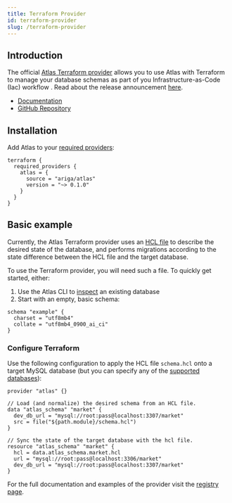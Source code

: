 ```yaml
---
title: Terraform Provider
id: terraform-provider
slug: /terraform-provider
---
```

## Introduction

The official [Atlas Terraform provider](https://registry.terraform.io/providers/ariga/atlas/latest) 
allows you to use Atlas with Terraform to manage your database schemas as part of you Infrastructure-as-Code (Iac)
workflow . Read about the release announcement [here](https://atlasgo.io/blog/2022/05/04/announcing-terraform-provider).
* [Documentation](https://registry.terraform.io/providers/ariga/atlas/latest/docs)
* [GitHub Repository](https://github.com/ariga/terraform-provider-atlas)

## Installation
Add Atlas to your [required providers](https://www.terraform.io/language/providers/requirements#requiring-providers):
```hcl
terraform {
  required_providers {
    atlas = {
      source = "ariga/atlas"
      version = "~> 0.1.0"
    }
  }
}
```

## Basic example

Currently, the Atlas Terraform provider uses an [HCL file](/ddl/sql) to describe the
desired state of the database, and performs migrations according to the state difference 
between the HCL file and the target database.

To use the Terraform provider, you will need such a file. To quickly get started, either:

1. Use the Atlas CLI to [inspect](cli/getting-started/inspection#inspecting-our-database) an existing database  
2. Start with an empty, basic schema:
 
```hcl
schema "example" {
  charset = "utf8mb4"
  collate = "utf8mb4_0900_ai_ci"
}
```

### Configure Terraform

Use the following configuration to apply the HCL file `schema.hcl` onto a target MySQL 
database (but you can specify any of the [supported databases](https://github.com/ariga/atlas#supported-databases)):

```hcl title="main.tf"
provider "atlas" {}

// Load (and normalize) the desired schema from an HCL file.
data "atlas_schema" "market" {
  dev_db_url = "mysql://root:pass@localhost:3307/market"
  src = file("${path.module}/schema.hcl")
}

// Sync the state of the target database with the hcl file.
resource "atlas_schema" "market" {
  hcl = data.atlas_schema.market.hcl
  url = "mysql://root:pass@localhost:3306/market"  
  dev_db_url = "mysql://root:pass@localhost:3307/market"
}
```

For the full documentation and examples of the provider visit the [registry page](https://registry.terraform.io/providers/ariga/atlas/latest/docs).
